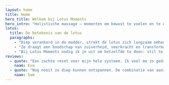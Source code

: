 ```yaml
---
layout: home
title: Home
hero_title: Welkom bij Lotus Moments
hero_intro: "Holistische massage – momenten om bewust te voelen en te openen voor wat je lichaam je vertelt."
lotus:
  title: De betekenis van de lotus
  paragraphs:
    - "Diep verankerd in de modder, strekt de lotus zich langzaam omhoog naar het licht. Haar bloem ontvouwt zich zachtjes, opent zich in de zon en sluit zich weer bij de nacht, trouw aan haar eigen ritme."
    - "Ze draagt een boodschap van zuiverheid, veerkracht en transformatie: zelfs uit de moeilijkste omstandigheden kan iets moois ontstaan."
    - "Bij Lotus Moments nodig ik je uit om hetzelfde te doen: stil te worden, te voelen en jezelf de ruimte te geven om te ontvouwen, zoals de lotus dat doet."
reviews:
  - quote: "Een zachte reset voor mijn hele systeem. Ik voel me zo gedragen."
    naam: Eva
  - quote: "Nog nooit zo diep kunnen ontspannen. De combinatie van aanraking en stilte was goud waard."
    naam: Sam
---
```

